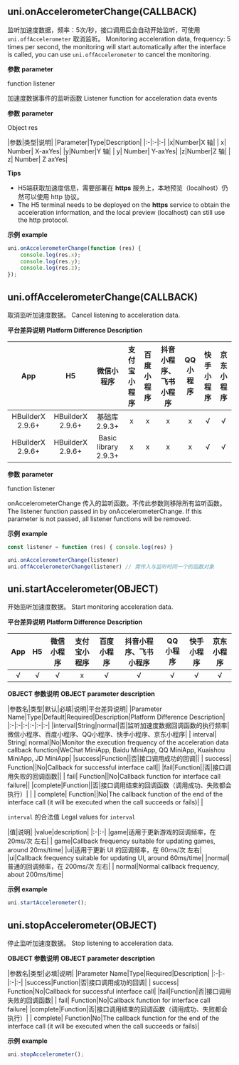 ## uni.onAccelerometerChange(CALLBACK)
监听加速度数据，频率：5次/秒，接口调用后会自动开始监听，可使用 ``uni.offAccelerometer`` 取消监听。
Monitoring acceleration data, frequency: 5 times per second, the monitoring will start automatically after the interface is called, you can use ``uni.offAccelerometer`` to cancel the monitoring.

<!-- UNIAPPAPIJSON.onAccelerometerChange.compatibility -->

**参数**
**parameter**

function listener

加速度数据事件的监听函数
Listener function for acceleration data events

**参数**
**parameter**

Object res

|参数|类型|说明|
|Parameter|Type|Description|
|:-|:-|:-|
|x|Number|X 轴|
| x| Number| X-axYes|
|y|Number|Y 轴|
| y| Number| Y-axYes|
|z|Number|Z 轴|
| z| Number| Z axYes|

<!-- UNIAPPAPIJSON.onAccelerometerChange.param -->

**Tips**

- H5端获取加速度信息，需要部署在 **https** 服务上，本地预览（localhost）仍然可以使用 http 协议。
- The H5 terminal needs to be deployed on the **https** service to obtain the acceleration information, and the local preview (localhost) can still use the http protocol.

**示例**
**example**

```javascript
uni.onAccelerometerChange(function (res) {
	console.log(res.x);
	console.log(res.y);
	console.log(res.z);
});
```

<!-- UNIAPPAPIJSON.onAccelerometerChange.tutorial -->

## uni.offAccelerometerChange(CALLBACK)
取消监听加速度数据。
Cancel listening to acceleration data.

**平台差异说明**
**Platform Difference Description**

|App|H5|微信小程序|支付宝小程序|百度小程序|抖音小程序、飞书小程序|QQ小程序|快手小程序|京东小程序|
|:-:|:-:|:-:|:-:|:-:|:-:|:-:|:-:|:-:|
|HBuilderX 2.9.6+|HBuilderX 2.9.6+|基础库 2.9.3+|x|x|x|x|√|√|
| HBuilderX 2.9.6+| HBuilderX 2.9.6+|Basic library 2.9.3+| x| x| x| x|√|√|

<!-- UNIAPPAPIJSON.offAccelerometerChange.compatibility -->


**参数**
**parameter**

function listener

onAccelerometerChange 传入的监听函数。不传此参数则移除所有监听函数。
The listener function passed in by onAccelerometerChange. If this parameter is not passed, all listener functions will be removed.

**示例**
**example**

```javascript
const listener = function (res) { console.log(res) }

uni.onAccelerometerChange(listener)
uni.offAccelerometerChange(listener) // 需传入与监听时同一个的函数对象
```

<!-- UNIAPPAPIJSON.offAccelerometerChange.tutorial -->

## uni.startAccelerometer(OBJECT)
开始监听加速度数据。
Start monitoring acceleration data.

**平台差异说明**
**Platform Difference Description**

|App|H5|微信小程序|支付宝小程序|百度小程序|抖音小程序、飞书小程序|QQ小程序|快手小程序|京东小程序|
|:-:|:-:|:-:|:-:|:-:|:-:|:-:|:-:|:-:|
|√|√|√|x|√|√|√|√|√|

<!-- UNIAPPAPIJSON.startAccelerometer.compatibility -->

**OBJECT 参数说明**
**OBJECT parameter description**

|参数名|类型|默认|必填|说明|平台差异说明|
|Parameter Name|Type|Default|Required|Description|Platform Difference Description|
|:-|:-|:-|:-|:-|:-|
|interval|String|normal|否|监听加速度数据回调函数的执行频率|微信小程序、百度小程序、QQ小程序、快手小程序、京东小程序|
| interval| String| normal|No|Monitor the execution frequency of the acceleration data callback function|WeChat MiniApp, Baidu MiniApp, QQ MiniApp, Kuaishou MiniApp, JD MiniApp|
|success|Function||否|接口调用成功的回调||
| success| Function||No|Callback for successful interface call||
|fail|Function||否|接口调用失败的回调函数||
| fail| Function||No|Callback function for interface call failure||
|complete|Function||否|接口调用结束的回调函数（调用成功、失败都会执行）|&nbsp;|
| complete| Function||No|The callback function of the end of the interface call (it will be executed when the call succeeds or fails)|&nbsp;|

`interval` 的合法值
Legal values for `interval`

|值|说明|
|value|description|
|:-|:-|
|game|适用于更新游戏的回调频率，在 20ms/次 左右|
| game|Callback frequency suitable for updating games, around 20ms/time|
|ui|适用于更新 UI 的回调频率，在 60ms/次 左右|
|ui|Callback frequency suitable for updating UI, around 60ms/time|
|normal|普通的回调频率，在 200ms/次 左右|
| normal|Normal callback frequency, about 200ms/time|

<!-- UNIAPPAPIJSON.startAccelerometer.param -->

**示例**
**example**

```javascript
uni.startAccelerometer();
```

<!-- UNIAPPAPIJSON.startAccelerometer.tutorial -->

## uni.stopAccelerometer(OBJECT)
停止监听加速度数据。
Stop listening to acceleration data.

<!-- UNIAPPAPIJSON.stopAccelerometer.compatibility -->

**OBJECT 参数说明**
**OBJECT parameter description**

|参数名|类型|必填|说明|
|Parameter Name|Type|Required|Description|
|:-|:-|:-|:-|
|success|Function|否|接口调用成功的回调|
| success| Function|No|Callback for successful interface call|
|fail|Function|否|接口调用失败的回调函数|
| fail| Function|No|Callback function for interface call failure|
|complete|Function|否|接口调用结束的回调函数（调用成功、失败都会执行）|
| complete| Function|No|The callback function for the end of the interface call (it will be executed when the call succeeds or fails)|

<!-- UNIAPPAPIJSON.stopAccelerometer.param -->

**示例**
**example**

```javascript
uni.stopAccelerometer();
```

<!-- UNIAPPAPIJSON.stopAccelerometer.tutorial -->
